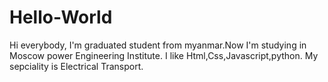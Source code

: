 # Hello-World
Hi everybody,
I'm graduated student from myanmar.Now I'm studying in Moscow power Engineering Institute.
I like Html,Css,Javascript,python.
My sepciality is Electrical Transport.
